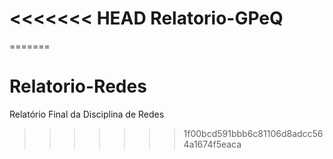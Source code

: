 <<<<<<< HEAD
Relatorio-GPeQ
==============
=======
# Relatorio-Redes
Relatório Final da Disciplina de Redes
>>>>>>> 1f00bcd591bbb6c81106d8adcc564a1674f5eaca
